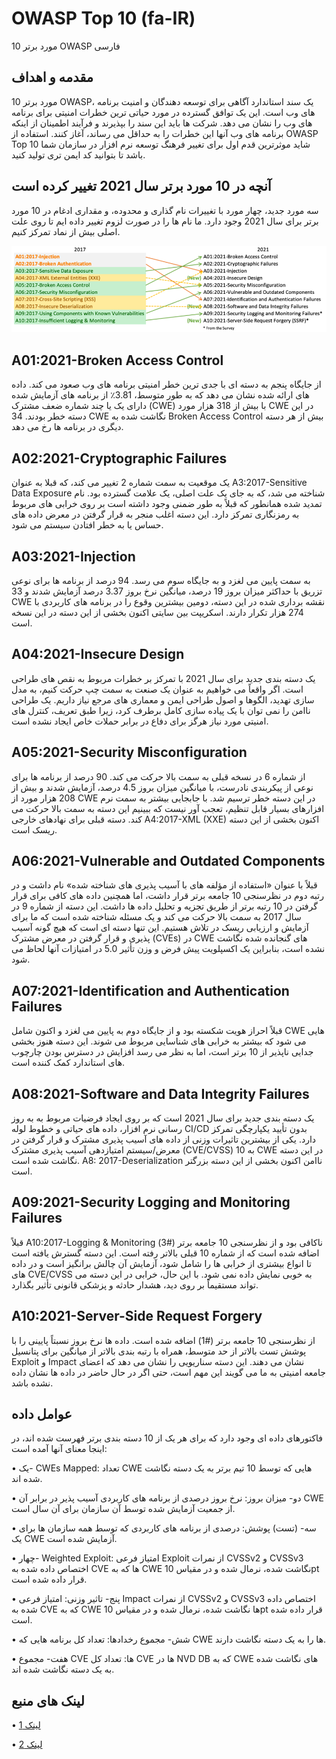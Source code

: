 # OWASP Top 10 (fa-IR)

10 مورد برتر OWASP فارسی

## مقدمه و اهداف

10 مورد برتر OWASP، یک سند استاندارد آگاهی برای توسعه دهندگان و امنیت برنامه های وب است. این یک توافق گسترده در مورد حیاتی ترین خطرات امنیتی برای برنامه های وب را نشان می دهد. شرکت ها باید این سند را بپذیرند و فرآیند اطمینان از اینکه برنامه های وب آنها این خطرات را به حداقل می رساند، آغاز کنند. استفاده از OWASP Top 10 شاید موثرترین قدم اول برای تغییر فرهنگ توسعه نرم افزار در سازمان شما باشد تا بتوانید کد ایمن تری تولید کنید.

## آنچه در 10 مورد برتر سال 2021 تغییر کرده است

سه مورد جدید، چهار مورد با تغییرات نام گذاری و محدوده، و مقداری ادغام در 10 مورد برتر برای سال 2021 وجود دارد. ما نام ها را در صورت لزوم تغییر داده ایم تا روی علت اصلی بیش از نماد تمرکز کنیم.

![OWASP Top 10 Mapping](images/mapping.png)

## A01:2021-Broken Access Control

از جایگاه پنجم به دسته ای با جدی ترین خطر امنیتی برنامه های وب صعود می کند. داده های ارائه شده نشان می دهد که به طور متوسط، 3.81٪ از برنامه های آزمایش شده دارای یک یا چند شماره ضعف مشترک (CWE) با بیش از 318 هزار مورد CWE در این دسته خطر بودند. 34 CWE نگاشت شده به Broken Access Control بیش از هر دسته دیگری در برنامه ها رخ می دهد.

## A02:2021-Cryptographic Failures

یک موقعیت به سمت شماره 2 تغییر می کند، که قبلا به عنوان A3:2017-Sensitive Data Exposure شناخته می شد، که به جای یک علت اصلی، یک علامت گسترده بود. نام تمدید شده همانطور که قبلاً به طور ضمنی وجود داشته است بر روی خرابی های مربوط به رمزنگاری تمرکز دارد. این دسته اغلب منجر به قرار گرفتن در معرض داده های حساس یا به خطر افتادن سیستم می شود.

## A03:2021-Injection

به سمت پایین می لغزد و به جایگاه سوم می رسد. 94 درصد از برنامه ها برای نوعی تزریق با حداکثر میزان بروز 19 درصد، میانگین نرخ بروز 3.37 درصد آزمایش شدند و 33 CWE نقشه برداری شده در این دسته، دومین بیشترین وقوع را در برنامه های کاربردی با 274 هزار تکرار دارند. اسکریپت بین سایتی اکنون بخشی از این دسته در این نسخه است.

## A04:2021-Insecure Design

یک دسته بندی جدید برای سال 2021 با تمرکز بر خطرات مربوط به نقص های طراحی است. اگر واقعاً می خواهیم به عنوان یک صنعت به سمت چپ حرکت کنیم، به مدل سازی تهدید، الگوها و اصول طراحی ایمن و معماری های مرجع نیاز داریم. یک طراحی ناامن را نمی توان با یک پیاده سازی کامل برطرف کرد، زیرا طبق تعریف، کنترل های امنیتی مورد نیاز هرگز برای دفاع در برابر حملات خاص ایجاد نشده است.

## A05:2021-Security Misconfiguration

از شماره 6 در نسخه قبلی به سمت بالا حرکت می کند. 90 درصد از برنامه ها برای نوعی از پیکربندی نادرست، با میانگین میزان بروز 4.5 درصد، آزمایش شدند و بیش از 208 هزار مورد از CWE در این دسته خطر ترسیم شد. با جابجایی بیشتر به سمت نرم افزارهای بسیار قابل تنظیم، تعجب آور نیست که ببینیم این دسته به سمت بالا حرکت می کند. دسته قبلی برای نهادهای خارجی A4:2017-XML (XXE) اکنون بخشی از این دسته ریسک است.

## A06:2021-Vulnerable and Outdated Components

قبلاً با عنوان «استفاده از مؤلفه های با آسیب پذیری های شناخته شده» نام داشت و در رتبه دوم در نظرسنجی 10 جامعه برتر قرار داشت، اما همچنین داده های کافی برای قرار گرفتن در 10 رتبه برتر از طریق تجزیه و تحلیل داده ها داشت. این دسته از شماره 9 در سال 2017 به سمت بالا حرکت می کند و یک مسئله شناخته شده است که ما برای آزمایش و ارزیابی ریسک در تلاش هستیم. این تنها دسته ای است که هیچ گونه آسیب پذیری و قرار گرفتن در معرض مشترک (CVEs) در CWE های گنجانده شده نگاشت نشده است، بنابراین یک اکسپلویت پیش فرض و وزن تأثیر 5.0 در امتیازات آنها لحاظ می شود.

## A07:2021-Identification and Authentication Failures

قبلاً احراز هویت شکسته بود و از جایگاه دوم به پایین می لغزد و اکنون شامل CWE هایی می شود که بیشتر به خرابی های شناسایی مربوط می شوند. این دسته هنوز بخشی جدایی ناپذیر از 10 برتر است، اما به نظر می رسد افزایش در دسترس بودن چارچوب های استاندارد کمک کننده است.

## A08:2021-Software and Data Integrity Failures

یک دسته بندی جدید برای سال 2021 است که بر روی ایجاد فرضیات مربوط به به روز رسانی نرم افزار، داده های حیاتی و خطوط لوله CI/CD بدون تأیید یکپارچگی تمرکز دارد. یکی از بیشترین تاثیرات وزنی از داده های آسیب پذیری مشترک و قرار گرفتن در معرض/سیستم امتیازدهی آسیب پذیری مشترک (CVE/CVSS) به 10 CWE در این دسته نگاشت شده است. A8: 2017-Deserialization ناامن اکنون بخشی از این دسته بزرگتر است.

## A09:2021-Security Logging and Monitoring Failures

قبلاً A10:2017-Logging & Monitoring ناکافی بود و از نظرسنجی 10 جامعه برتر (#3) اضافه شده است که از شماره 10 قبلی بالاتر رفته است. این دسته گسترش یافته است تا انواع بیشتری از خرابی ها را شامل شود، آزمایش آن چالش برانگیز است و در داده های CVE/CVSS به خوبی نمایش داده نمی شود. با این حال، خرابی در این دسته می تواند مستقیماً بر روی دید، هشدار حادثه و پزشکی قانونی تأثیر بگذارد.

## A10:2021-Server-Side Request Forgery

از نظرسنجی 10 جامعه برتر (#1) اضافه شده است. داده ها نرخ بروز نسبتاً پایینی را با پوشش تست بالاتر از حد متوسط، همراه با رتبه بندی بالاتر از میانگین برای پتانسیل Exploit و Impact نشان می دهند. این دسته سناریویی را نشان می دهد که اعضای جامعه امنیتی به ما می گویند این مهم است، حتی اگر در حال حاضر در داده ها نشان داده نشده باشد.

## عوامل داده

فاکتورهای داده ای وجود دارد که برای هر یک از 10 دسته بندی برتر فهرست شده اند، در اینجا معنای آنها آمده است:

• یک- CWEs Mapped: تعداد CWE هایی که توسط 10 تیم برتر به یک دسته نگاشت شده اند.

• دو- میزان بروز: نرخ بروز درصدی از برنامه های کاربردی آسیب پذیر در برابر آن CWE از جمعیت آزمایش شده توسط آن سازمان برای آن سال است.

• سه- (تست) پوشش: درصدی از برنامه های کاربردی که توسط همه سازمان ها برای یک CWE آزمایش شده است.

• چهار- Weighted Exploit: امتیاز فرعی Exploit از نمرات CVSSv2 و CVSSv3 اختصاص داده شده به CVE ها که به CWE نگاشت شده، نرمال شده و در مقیاس 10pt قرار داده شده است.

• پنج- تاثیر وزنی: امتیاز فرعی Impact از نمرات CVSSv2 و CVSSv3 اختصاص داده شده به CVE که به CWE ها نگاشت شده، نرمال شده و در مقیاس 10pt قرار داده شده است.

• شش- مجموع رخدادها: تعداد کل برنامه هایی که CWE ها را به یک دسته نگاشت دارند.

• هفت- مجموع CVE ها: تعداد کل CVE ها در NVD DB که به CWE های نگاشت شده به یک دسته نگاشت شده اند.

## لینک های منبع

• [لینک 1](https://owasp.org/www-project-top-ten/)

• [لینک 2](https://owasp.org/Top10/)
